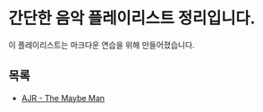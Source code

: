# 간단한 음악 플레이리스트 정리입니다.

이 플레이리스트는 마크다운 연습을 위해 만들어졌습니다.

## 목록

- [AJR - The Maybe Man](the-maybe-man/README.md)